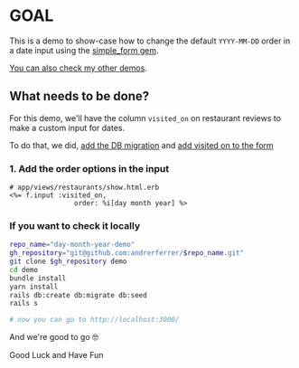 # GOAL

This is a demo to show-case how to change the default `YYYY-MM-DD` order in a date input using the [simple_form gem](https://github.com/heartcombo/simple_form).

[You can also check my other demos](https://github.com/andrerferrer/dedemos/blob/master/README.md#ded%C3%A9mos).

## What needs to be done?

For this demo, we'll have the column `visited_on` on restaurant reviews to make a custom input for dates.

To do that, we did, [add the DB migration](https://github.com/andrerferrer/custom-simple-form-input-demo/commit/ff622c186ba13bfa3ac476eab9c567a887e254a3) and [add visited on to the form](https://github.com/andrerferrer/custom-simple-form-input-demo/commit/c4b10fa9a088452c690cc785fa52f1dd2dce4776)

### 1. Add the order options in the input

```erb
# app/views/restaurants/show.html.erb
<%= f.input :visited_on, 
                order: %i[day month year] %>
```

### If you want to check it locally
```sh
repo_name="day-month-year-demo"
gh_repository="git@github.com:andrerferrer/$repo_name.git"
git clone $gh_repository demo
cd demo
bundle install
yarn install
rails db:create db:migrate db:seed
rails s

# now you can go to http://localhost:3000/
```

And we're good to go 🤓

Good Luck and Have Fun
